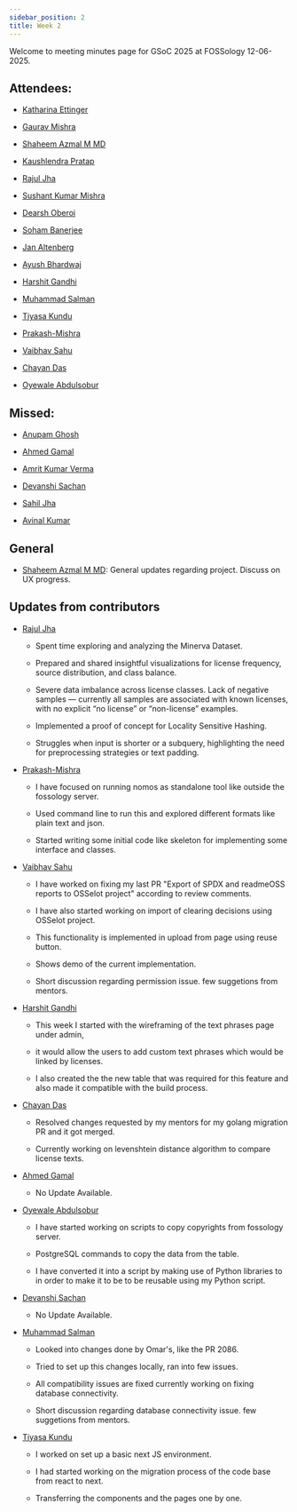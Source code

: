 ```yaml
---
sidebar_position: 2
title: Week 2
---
```


<!--
SPDX-License-Identifier: CC-BY-SA-4.0

SPDX-FileCopyrightText: 2025 Shaheem Azmal M MD <shaheem.azmal@gmail.com>
SPDX-FileCopyrightText: 2025 Siemens AG
-->

Welcome to meeting minutes page for GSoC 2025 at FOSSology 12-06-2025.


## Attendees:

  - [Katharina Ettinger](https://github.com/EttingerK)

  - [Gaurav Mishra](https://github.com/GMishx)

  - [Shaheem Azmal M MD](https://github.com/shaheemazmalmmd)

  - [Kaushlendra Pratap](https://github.com/Kaushl2208)

  - [Rajul Jha](https://github.com/rajuljha)

  - [Sushant Kumar Mishra](https://github.com/its-sushant)

  - [Dearsh Oberoi](https://github.com/deo002)

  - [Soham Banerjee](https://github.com/soham4abc)

  - [Jan Altenberg](https://github.com/JanAltenberg)

  - [Ayush Bhardwaj](https://github.com/hastagAB)

  - [Harshit Gandhi](https://github.com/harshitg927)

  - [Muhammad Salman](https://github.com/SalmanDeveloperz)

  - [Tiyasa Kundu](https://github.com/tiyasakundu)

  - [Prakash-Mishra](https://github.com/Prakash-Mishra-9ghz)

  - [Vaibhav Sahu](https://github.com/Vaibhavsahu2810)

  - [Chayan Das](https://github.com/ChayanDass)

  - [Oyewale Abdulsobur](https://github.com/smilingprogrammer)

## Missed:

  - [Anupam Ghosh](https://github.com/ag4ums)

  - [Ahmed Gamal](https://github.com/Ahmed-Gamal24)

  - [Amrit Kumar Verma](https://github.com/amritkv)

  - [Devanshi Sachan](https://github.com/devxnshi)

  - [Sahil Jha](https://github.com/sjha2048)

  - [Avinal Kumar](https://github.com/avinal)

## General

- [Shaheem Azmal M MD](https://github.com/shaheemazmalmmd): General updates regarding project. Discuss on UX progress.

## Updates from contributors

- [Rajul Jha](https://github.com/rajuljha)

  - Spent time exploring and analyzing the Minerva Dataset.

  - Prepared and shared insightful visualizations for license frequency, source distribution, and class balance.

  - Severe data imbalance across license classes. Lack of negative samples — currently all samples are associated with known licenses, with no explicit “no license” or “non-license” examples.

  - Implemented a proof of concept for Locality Sensitive Hashing.

  - Struggles when input is shorter or a subquery, highlighting the need for preprocessing strategies or text padding.

- [Prakash-Mishra](https://github.com/Prakash-Mishra-9ghz)

  - I have focused on running nomos as standalone tool like outside the fossology server.

  - Used command line to run this and explored different formats like plain text and json.

  - Started writing some initial code like skeleton for implementing some interface and classes.

- [Vaibhav Sahu](https://github.com/Vaibhavsahu2810)

  - I have worked on fixing my last PR "Export of SPDX and readmeOSS reports to OSSelot project" according to review comments.

  - I have also started working on import of clearing decisions using OSSelot project.

  - This functionality is implemented in upload from page using reuse button.

  - Shows demo of the current implementation.

  - Short discussion regarding permission issue. few suggetions from mentors.

- [Harshit Gandhi](https://github.com/harshitg927)

  - This week I started with the wireframing of the text phrases page under admin,

  - it would allow the users to add custom text phrases which would be linked by licenses.

  - I also created the the new table that was required for this feature and also made it compatible with the build process.

- [Chayan Das](https://github.com/ChayanDass)

  - Resolved changes requested by my mentors for my golang migration PR and it got merged.

  - Currently working on levenshtein distance algorithm to compare license texts.

- [Ahmed Gamal](https://github.com/Ahmed-Gamal24)

  - No Update Available.

- [Oyewale Abdulsobur](https://github.com/smilingprogrammer)

  - I have started working on scripts to copy copyrights from fossology server.

  - PostgreSQL commands to copy the data from the table.

  - I have converted it into a script by making use of Python libraries to in order to make it to be to be reusable using my Python script.

- [Devanshi Sachan](https://github.com/devxnshi)

  - No Update Available.

- [Muhammad Salman](https://github.com/SalmanDeveloperz)

  - Looked into changes done by Omar's, like the PR 2086.

  - Tried to set up this changes locally, ran into few issues.

  - All compatibility issues are fixed currently working on fixing database connectivity.

  - Short discussion regarding database connectivity issue. few suggetions from mentors.

- [Tiyasa Kundu](https://github.com/tiyasakundu)

  - I worked on set up a basic next JS environment.

  - I had started working on the migration process of the code base from react to next.

  - Transferring the components and the pages one by one.
